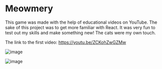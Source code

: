 # Meowmery
This game was made with the help of educational videos on YouTube. The sake of this project was to get more familiar with React. It was very fun to test out my skills and make something new! The cats were my own touch.

The link to the first video: https://youtu.be/ZCKohZwGZMw

![image](https://github.com/azheng38/Meowmery/assets/136628319/183da04d-3397-455d-9644-1c2226c6546e)

![image](https://github.com/azheng38/Meowmery/assets/136628319/47051348-3f31-48ea-8864-ca8f3cea7a2c)
